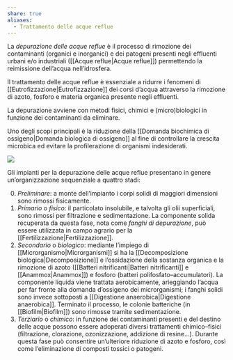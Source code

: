 ```yaml
---
share: true
aliases:
  - Trattamento delle acque reflue
---
```

La *depurazione delle acque reflue* è il processo di rimozione dei contaminanti (organici e inorganici) e dei patogeni presenti negli effluenti urbani e/o industriali ([[Acque reflue|Acque reflue]]) permettendo la reimissione dell’acqua nell’idrosfera.

Il trattamento delle acque reflue è essenziale a ridurre i fenomeni di [[Eutrofizzazione|Eutrofizzazione]] dei corsi d’acqua attraverso la rimozione di azoto, fosforo e materia organica presente negli effluenti.

La depurazione avviene con metodi fisici, chimici e (micro)biologici in funzione dei contaminanti da eliminare.

Uno degli scopi principali è la riduzione della [[Domanda biochimica di ossigeno|Domanda biologica di ossigeno]] al fine di controllare la crescita microbica ed evitare la profilerazione di organismi indesiderati.

![](83c0af86c4e335773000fa1ed440e52f_MD5%201.png)

Gli impianti per la depurazione delle acque reflue presentano in genere un’organizzazione sequenziale a quattro stadi:

0. *Preliminare*: a monte dell’impianto i corpi solidi di maggiori dimensioni sono rimossi fisicamente.
1. *Primario* o *fisico*: il particolato insolubile, e talvolta gli olii superficiali, sono rimossi per filtrazione e sedimentazione. La componente solida recuperata da questa fase, nota come *fanghi di depurazione*, può essere utilizzata in campo agrario per la [[Fertilizzazione|Fertilizzazione]].
2. *Secondario* o *biologico*: mediante l’impiego di [[Microrganismo|Microrganismi]] si ha la [[Decomposizione biologica|Decomposizione]] e l’ossidazione della sostanza organica e la rimozione di azoto ([[Batteri nitrificanti|Batteri nitrificanti]] e [[Anammox|Anammox]]) e fosforo (batteri polifosfato–accumulatori). La componente liquida viene trattata aerobicamente, arieggiando l’acqua per far fronte alla domanda d’ossigeno dei microrganismi; i fanghi solidi sono invece sottoposti a [[Digestione anaerobica|Digestione anaerobica]]. Terminato il processo, le colonie batteriche (in [[Biofilm|Biofilm]]) sono rimosse tramite sedimentazione.
3. *Terziario* o *chimico*: in funzione dei contaminanti presenti e del destino delle acque possono essere adoperati diversi trattamenti chimico–fisici (filtrazione, clorazione, ozonizzazione, addizione di resine…). Durante questa fase può consentire un’ulteriore riduzione di azoto e fosforo, così come l’eliminazione di composti tossici o patogeni.
